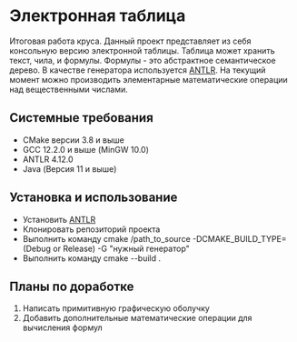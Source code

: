 # Электронная таблица

Итоговая работа круса. Данный проект представляет из себя консольную версию электронной таблицы.
Таблица может хранить текст, чила, и формулы. Формулы - это абстрактное семантическое дерево. В качестве генератора используется [ANTLR](https://www.antlr.org/).
На текущий момент можно производить элементарные математические операции над вещественными числами.

## Системные требования

- CMake версии 3.8 и выше
- GCC 12.2.0 и выше (MinGW 10.0) 
- ANTLR 4.12.0
- Java (Версия 11 и выше)

## Установка и использование

- Установить [ANTLR](https://github.com/antlr/antlr4/blob/master/doc/getting-started.md)
- Клонировать репозиторий проекта
- Выполнить команду  cmake /path_to_source -DCMAKE_BUILD_TYPE=(Debug or Release) -G "нужный генератор"
- Выполнить команду cmake --build .

## Планы по доработке
1. Написать примитивную графическую оболучку
2. Добавить дополнительные математические операции для вычисления формул 
